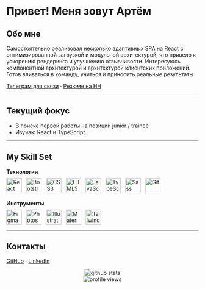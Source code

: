 # Привет! Меня зовут Артём

## Обо мне
Самостоятельно реализовал несколько адаптивных SPA на React с оптимизированной загрузкой и модульной архитектурой, что привело к ускорению рендеринга и улучшению отзывчивости. Интересуюсь компонентной архитектурой и архитектурой клиентских приложений. Готов вливаться в команду, учиться и приносить реальные результаты.

[Телеграм для связи](https://t.me/tugbaev04) · [Резюме на HH](https://hh.ru/resume/6888c796ff0e7b8a210039ed1f484878396a47)

---

## Текущий фокус
- В поиске первой работы на позиции junior / trainee  
- Изучаю React и TypeScript

---

## My Skill Set

<!-- Контейнер для всех секций навыков -->
<div style="display:flex; flex-direction:column; gap:18px; align-items:flex-start;">

  <!-- Технологии (icons в строку) -->
  <div>
    <h4 style="margin:0 0 8px 0;">Технологии</h4>
    <div style="display:flex; flex-wrap:wrap; align-items:center; gap:12px;">
      <a href="https://reactjs.org/" target="_blank" rel="noopener noreferrer" style="text-decoration:none; color:inherit;">
        <img src="https://profilinator.rishav.dev/skills-assets/react-original-wordmark.svg" alt="React" height="40" style="border:0; vertical-align:middle;">
      </a>
      <a href="https://getbootstrap.com/" target="_blank" rel="noopener noreferrer" style="text-decoration:none; color:inherit;">
        <img src="https://profilinator.rishav.dev/skills-assets/bootstrap-plain.svg" alt="Bootstrap" height="40" style="border:0; vertical-align:middle;">
      </a>
      <a href="https://www.w3.org/Style/CSS/" target="_blank" rel="noopener noreferrer" style="text-decoration:none; color:inherit;">
        <img src="https://profilinator.rishav.dev/skills-assets/css3-original-wordmark.svg" alt="CSS3" height="40" style="border:0; vertical-align:middle;">
      </a>
      <a href="https://html.spec.whatwg.org/" target="_blank" rel="noopener noreferrer" style="text-decoration:none; color:inherit;">
        <img src="https://profilinator.rishav.dev/skills-assets/html5-original-wordmark.svg" alt="HTML5" height="40" style="border:0; vertical-align:middle;">
      </a>
      <a href="https://developer.mozilla.org/ru/docs/Web/JavaScript" target="_blank" rel="noopener noreferrer" style="text-decoration:none; color:inherit;">
        <img src="https://profilinator.rishav.dev/skills-assets/javascript-original.svg" alt="JavaScript" height="40" style="border:0; vertical-align:middle;">
      </a>
      <a href="https://www.typescriptlang.org/" target="_blank" rel="noopener noreferrer" style="text-decoration:none; color:inherit;">
        <img src="https://profilinator.rishav.dev/skills-assets/typescript-original.svg" alt="TypeScript" height="40" style="border:0; vertical-align:middle;">
      </a>
      <a href="https://sass-lang.com/" target="_blank" rel="noopener noreferrer" style="text-decoration:none; color:inherit;">
        <img src="https://profilinator.rishav.dev/skills-assets/sass-original.svg" alt="Sass" height="40" style="border:0; vertical-align:middle;">
      </a>
      <a href="https://git-scm.com/" target="_blank" rel="noopener noreferrer" style="text-decoration:none; color:inherit;">
        <img src="https://profilinator.rishav.dev/skills-assets/git-scm-icon.svg" alt="Git" height="40" style="border:0; vertical-align:middle;">
      </a>
    </div>
  </div>

  <!-- Инструменты (icons в строку, идут сразу после технологий) -->
  <div>
    <h4 style="margin:0 0 8px 0;">Инструменты</h4>
    <div style="display:flex; flex-wrap:wrap; align-items:center; gap:12px;">
      <a href="https://www.figma.com/" target="_blank" rel="noopener noreferrer" style="text-decoration:none; color:inherit;">
        <img src="https://profilinator.rishav.dev/skills-assets/figma-icon.svg" alt="Figma" height="40" style="border:0; vertical-align:middle;">
      </a>
      <a href="https://www.adobe.com/products/photoshop.html" target="_blank" rel="noopener noreferrer" style="text-decoration:none; color:inherit;">
        <img src="https://profilinator.rishav.dev/skills-assets/photoshop-plain.svg" alt="Photoshop" height="40" style="border:0; vertical-align:middle;">
      </a>
      <a href="https://www.adobe.com/products/illustrator.html" target="_blank" rel="noopener noreferrer" style="text-decoration:none; color:inherit;">
        <img src="https://profilinator.rishav.dev/skills-assets/adobe_illustrator-icon.svg" alt="Illustrator" height="40" style="border:0; vertical-align:middle;">
      </a>
      <a href="https://mui.com/" target="_blank" rel="noopener noreferrer" style="text-decoration:none; color:inherit;">
        <img src="https://profilinator.rishav.dev/skills-assets/mui.png" alt="Material UI" height="40" style="border:0; vertical-align:middle;">
      </a>
      <a href="https://tailwindcss.com/" target="_blank" rel="noopener noreferrer" style="text-decoration:none; color:inherit;">
        <img src="https://profilinator.rishav.dev/skills-assets/tailwindcss.svg" alt="Tailwind CSS" height="40" style="border:0; vertical-align:middle;">
      </a>
    </div>
  </div>

</div>

---

## Контакты
[GitHub](https://github.com/tugbaev04) · [LinkedIn](https://linkedin.com/in/artem-tugbaev-8aa045378)

<div align="center">
  <img src="https://github-readme-stats.vercel.app/api?username=tugbaev04&show_icons=true&count_private=true&hide_border=true" alt="github stats" />
  <br/>
  <img src="https://komarev.com/ghpvc/?username=tugbaev04&style=flat-square" alt="profile views" />
</div>
